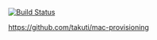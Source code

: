 [![Build Status](https://travis-ci.org/takuti/dotfiles.svg?branch=master)](https://travis-ci.org/takuti/dotfiles)

https://github.com/takuti/mac-provisioning
